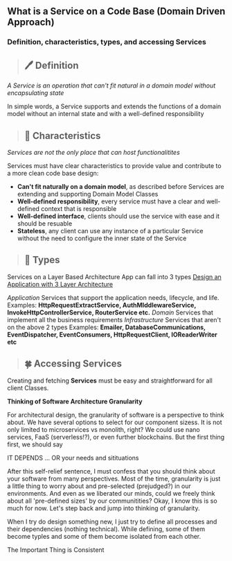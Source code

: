 
## What is a Service on a Code Base (Domain Driven Approach)
### Definition, characteristics, types, and accessing Services

>## 🖊 **Definition**
*A Service is an operation that can't fit natural in a domain model without encapsulating state*
>

In simple words, a Service supports and extends the functions of a domain model without an internal state and with a well-defined responsibility

>## 🎨 Characteristics
*Services are not the only place that can host functionalitites*
>

Services must have clear characteristics to provide value and contribute to a more clean code base design:
- **Can't fit naturally on a domain model**, as described before Services are extending and supporting Domain Model Classes
- **Well-defined responsibility**, every service must have a clear and well-defined context that is responsible
- **Well-defined interface**, clients should use the service with ease and it should be resuable
- **Stateless**, any client can use any instance of a particular Service without the need to configure the inner state of the Service

> ## 🐶 Types
Services on a Layer Based Architecture App can fall into 3 types
[Design an Application with 3 Layer Architecture](https://petran.substack.com/p/design-an-application-with-3-layer?utm_source=substack&utm_campaign=post_embed&utm_medium=web)
>

*Application*
Services that support the application needs, lifecycle, and life.
Examples: **HttpRequestExtractService, AuthMIddlewareService, InvokeHttpControllerService, RouterService etc.**
*Domain*
Services that implement all the business requirements
*Infrastructure*
Services that aren't on the above 2 types
Examples: **Emailer, DatabaseCommunications, EventDispatcher, EventConsumers, HttpRequestClient, IOReaderWriter etc**

> ## 🍀 Accessing Services
Creating and fetching **Services** must be easy and straightforward for all client Classes.
>

**Thinking of Software Architecture Granularity**

For architectural design, the granularity of software is a perspective to think about. We have several options to select for our component sizess. It is not only limited to microservices vs monolith, right? We could use nano services, FaaS (serverless!?), or even further blockchains. But the first thing first, we should say 
>
IT DEPENDS ... OR your needs and sitituations
>

After this self-relief sentence, I must confess that you should think about your software from many perspectives. Most of the time, granularity is just a little thing to worry about and pre-selected (prejudged?) in our environments. And even as we liberated our minds, could we freely think about all 'pre-defined sizes' by our communitities? Okay, I know this is so much for now. Let's step back and jump into  thinking of granularity.

When I try do design something new, I just try to define all processes and their dependencies (nothing technical). While defining, some of them become typles and some of them become isolated from each other.

The Important Thing is Consistent










